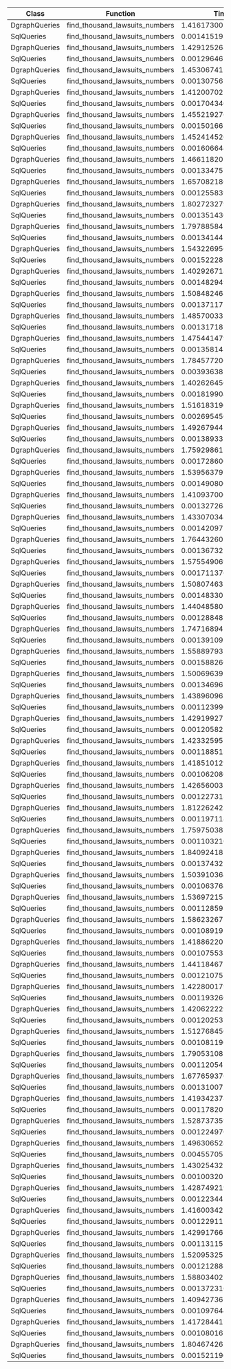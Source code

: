 | Class | Function | Time(s) |
|-|-|-|
| DgraphQueries | find_thousand_lawsuits_numbers | 1.4161730050000187 |
| SqlQueries | find_thousand_lawsuits_numbers | 0.0014151939994917484 |
| DgraphQueries | find_thousand_lawsuits_numbers | 1.4291252689999965 |
| SqlQueries | find_thousand_lawsuits_numbers | 0.001296467000429402 |
| DgraphQueries | find_thousand_lawsuits_numbers | 1.4530674119996547 |
| SqlQueries | find_thousand_lawsuits_numbers | 0.0013075610004307237 |
| DgraphQueries | find_thousand_lawsuits_numbers | 1.412007025001003 |
| SqlQueries | find_thousand_lawsuits_numbers | 0.0017043400002876297 |
| DgraphQueries | find_thousand_lawsuits_numbers | 1.4552192760002072 |
| SqlQueries | find_thousand_lawsuits_numbers | 0.001501667000411544 |
| DgraphQueries | find_thousand_lawsuits_numbers | 1.4524145269988367 |
| SqlQueries | find_thousand_lawsuits_numbers | 0.0016066440002759919 |
| DgraphQueries | find_thousand_lawsuits_numbers | 1.4661182010004268 |
| SqlQueries | find_thousand_lawsuits_numbers | 0.0013347579988476355 |
| DgraphQueries | find_thousand_lawsuits_numbers | 1.657082186999105 |
| SqlQueries | find_thousand_lawsuits_numbers | 0.001255839000805281 |
| DgraphQueries | find_thousand_lawsuits_numbers | 1.8027232799995545 |
| SqlQueries | find_thousand_lawsuits_numbers | 0.0013514309994206997 |
| DgraphQueries | find_thousand_lawsuits_numbers | 1.7978858429996762 |
| SqlQueries | find_thousand_lawsuits_numbers | 0.001341442999546416 |
| DgraphQueries | find_thousand_lawsuits_numbers | 1.543226956993749 |
| SqlQueries | find_thousand_lawsuits_numbers | 0.001522285005194135 |
| DgraphQueries | find_thousand_lawsuits_numbers | 1.40292671899806 |
| SqlQueries | find_thousand_lawsuits_numbers | 0.0014829490028205328 |
| DgraphQueries | find_thousand_lawsuits_numbers | 1.5084824680016027 |
| SqlQueries | find_thousand_lawsuits_numbers | 0.0013711710053030401 |
| DgraphQueries | find_thousand_lawsuits_numbers | 1.4857003310025902 |
| SqlQueries | find_thousand_lawsuits_numbers | 0.0013171850005164742 |
| DgraphQueries | find_thousand_lawsuits_numbers | 1.4754414790004375 |
| SqlQueries | find_thousand_lawsuits_numbers | 0.001358143003017176 |
| DgraphQueries | find_thousand_lawsuits_numbers | 1.784577206002723 |
| SqlQueries | find_thousand_lawsuits_numbers | 0.003936385997803882 |
| DgraphQueries | find_thousand_lawsuits_numbers | 1.40262645099574 |
| SqlQueries | find_thousand_lawsuits_numbers | 0.00181990499550011 |
| DgraphQueries | find_thousand_lawsuits_numbers | 1.5161831900040852 |
| SqlQueries | find_thousand_lawsuits_numbers | 0.002695450995815918 |
| DgraphQueries | find_thousand_lawsuits_numbers | 1.4926794420025544 |
| SqlQueries | find_thousand_lawsuits_numbers | 0.001389331002428662 |
| DgraphQueries | find_thousand_lawsuits_numbers | 1.7592986129966448 |
| SqlQueries | find_thousand_lawsuits_numbers | 0.0017286009970121086 |
| DgraphQueries | find_thousand_lawsuits_numbers | 1.5395637979963794 |
| SqlQueries | find_thousand_lawsuits_numbers | 0.001490800001192838 |
| DgraphQueries | find_thousand_lawsuits_numbers | 1.4109370060032234 |
| SqlQueries | find_thousand_lawsuits_numbers | 0.00132726899755653 |
| DgraphQueries | find_thousand_lawsuits_numbers | 1.4330703489977168 |
| SqlQueries | find_thousand_lawsuits_numbers | 0.0014209770015440881 |
| DgraphQueries | find_thousand_lawsuits_numbers | 1.7644326010049554 |
| SqlQueries | find_thousand_lawsuits_numbers | 0.0013673259963979945 |
| DgraphQueries | find_thousand_lawsuits_numbers | 1.575549069995759 |
| SqlQueries | find_thousand_lawsuits_numbers | 0.001711376004095655 |
| DgraphQueries | find_thousand_lawsuits_numbers | 1.50807463300589 |
| SqlQueries | find_thousand_lawsuits_numbers | 0.0014833070017630234 |
| DgraphQueries | find_thousand_lawsuits_numbers | 1.4404858080015401 |
| SqlQueries | find_thousand_lawsuits_numbers | 0.0012884870011475869 |
| DgraphQueries | find_thousand_lawsuits_numbers | 1.7471689419980976 |
| SqlQueries | find_thousand_lawsuits_numbers | 0.0013910920024500228 |
| DgraphQueries | find_thousand_lawsuits_numbers | 1.558897935996356 |
| SqlQueries | find_thousand_lawsuits_numbers | 0.001588266997714527 |
| DgraphQueries | find_thousand_lawsuits_numbers | 1.5006963959967834 |
| SqlQueries | find_thousand_lawsuits_numbers | 0.0013469629993778653 |
| DgraphQueries | find_thousand_lawsuits_numbers | 1.4389609630015912 |
| SqlQueries | find_thousand_lawsuits_numbers | 0.0011239900049986318 |
| DgraphQueries | find_thousand_lawsuits_numbers | 1.429199277990847 |
| SqlQueries | find_thousand_lawsuits_numbers | 0.001205823995405808 |
| DgraphQueries | find_thousand_lawsuits_numbers | 1.4233259519969579 |
| SqlQueries | find_thousand_lawsuits_numbers | 0.0011885130079463124 |
| DgraphQueries | find_thousand_lawsuits_numbers | 1.4185101299954113 |
| SqlQueries | find_thousand_lawsuits_numbers | 0.001062086012098007 |
| DgraphQueries | find_thousand_lawsuits_numbers | 1.426560032996349 |
| SqlQueries | find_thousand_lawsuits_numbers | 0.0012273130123503506 |
| DgraphQueries | find_thousand_lawsuits_numbers | 1.8122624230018118 |
| SqlQueries | find_thousand_lawsuits_numbers | 0.0011971180065302178 |
| DgraphQueries | find_thousand_lawsuits_numbers | 1.7597503879951546 |
| SqlQueries | find_thousand_lawsuits_numbers | 0.001103210001019761 |
| DgraphQueries | find_thousand_lawsuits_numbers | 1.8409241829940584 |
| SqlQueries | find_thousand_lawsuits_numbers | 0.0013743279996560887 |
| DgraphQueries | find_thousand_lawsuits_numbers | 1.503910364001058 |
| SqlQueries | find_thousand_lawsuits_numbers | 0.0010637649975251406 |
| DgraphQueries | find_thousand_lawsuits_numbers | 1.5369721580063924 |
| SqlQueries | find_thousand_lawsuits_numbers | 0.0011285939981462434 |
| DgraphQueries | find_thousand_lawsuits_numbers | 1.5862326710048364 |
| SqlQueries | find_thousand_lawsuits_numbers | 0.0010891929996432737 |
| DgraphQueries | find_thousand_lawsuits_numbers | 1.418862202001037 |
| SqlQueries | find_thousand_lawsuits_numbers | 0.0010755339899333194 |
| DgraphQueries | find_thousand_lawsuits_numbers | 1.4411846779985353 |
| SqlQueries | find_thousand_lawsuits_numbers | 0.0012107579968869686 |
| DgraphQueries | find_thousand_lawsuits_numbers | 1.4228001799929189 |
| SqlQueries | find_thousand_lawsuits_numbers | 0.0011932600027648732 |
| DgraphQueries | find_thousand_lawsuits_numbers | 1.4206222299981164 |
| SqlQueries | find_thousand_lawsuits_numbers | 0.0012025379983242601 |
| DgraphQueries | find_thousand_lawsuits_numbers | 1.5127684500039322 |
| SqlQueries | find_thousand_lawsuits_numbers | 0.001081190988770686 |
| DgraphQueries | find_thousand_lawsuits_numbers | 1.790531083010137 |
| SqlQueries | find_thousand_lawsuits_numbers | 0.001120547007303685 |
| DgraphQueries | find_thousand_lawsuits_numbers | 1.6776593760005198 |
| SqlQueries | find_thousand_lawsuits_numbers | 0.0013100729993311688 |
| DgraphQueries | find_thousand_lawsuits_numbers | 1.419342378998408 |
| SqlQueries | find_thousand_lawsuits_numbers | 0.001178209000499919 |
| DgraphQueries | find_thousand_lawsuits_numbers | 1.5287373590108473 |
| SqlQueries | find_thousand_lawsuits_numbers | 0.0012249700084794313 |
| DgraphQueries | find_thousand_lawsuits_numbers | 1.4963065280026058 |
| SqlQueries | find_thousand_lawsuits_numbers | 0.004557052001473494 |
| DgraphQueries | find_thousand_lawsuits_numbers | 1.4302543270023307 |
| SqlQueries | find_thousand_lawsuits_numbers | 0.001003202996798791 |
| DgraphQueries | find_thousand_lawsuits_numbers | 1.4287492190051125 |
| SqlQueries | find_thousand_lawsuits_numbers | 0.0012234419991727918 |
| DgraphQueries | find_thousand_lawsuits_numbers | 1.4160034259984968 |
| SqlQueries | find_thousand_lawsuits_numbers | 0.001229111003340222 |
| DgraphQueries | find_thousand_lawsuits_numbers | 1.4299176610074937 |
| SqlQueries | find_thousand_lawsuits_numbers | 0.0011311559937894344 |
| DgraphQueries | find_thousand_lawsuits_numbers | 1.5209532570006559 |
| SqlQueries | find_thousand_lawsuits_numbers | 0.0012128880043746904 |
| DgraphQueries | find_thousand_lawsuits_numbers | 1.5880340279982192 |
| SqlQueries | find_thousand_lawsuits_numbers | 0.0013723169977311045 |
| DgraphQueries | find_thousand_lawsuits_numbers | 1.4094273619994055 |
| SqlQueries | find_thousand_lawsuits_numbers | 0.001097644999390468 |
| DgraphQueries | find_thousand_lawsuits_numbers | 1.417284417009796 |
| SqlQueries | find_thousand_lawsuits_numbers | 0.001080167989130132 |
| DgraphQueries | find_thousand_lawsuits_numbers | 1.8046742629958317 |
| SqlQueries | find_thousand_lawsuits_numbers | 0.0015211909922072664 |
